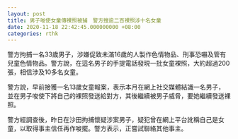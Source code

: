 ```yaml
---
layout: post
title: 男子唆使女童傳裸照被捕　警方搜逾二百裸照涉十名女童
date: 2020-11-18 22:42:45.000000000 +08:00
categories: rthk
---
```


警方拘捕一名33歲男子，涉嫌促致未滿16歲的人製作色情物品、刑事恐嚇及管有兒童色情物品。警方說，在這名男子的手提電話發現一批女童裸照，大約超過200張，相信涉及10多名女童。　

警方說，早前接獲一名13歲女童報案，表示本月在網上社交媒體結識一名男子，並在男子唆使下將自己的裸照發送給對方，其後繼續被男子威脅，要她繼續發送裸照。

警方經調查後，昨日在沙田拘捕懷疑涉案男子，疑犯曾在網上平台訛稱自己是女童，以取得事主信任再作唆擺。警方表示，正嘗試聯絡其他事主。
